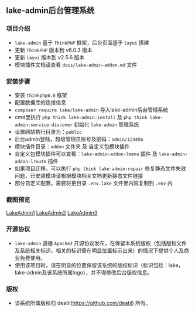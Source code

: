 ## lake-admin后台管理系统


### 项目介绍

*  `lake-admin` 基于 `ThinkPHP` 框架，后台页面基于 `layui` 搭建
*  更新 `ThinkPHP` 版本到 v6.0.3 版本
*  更新 `layui` 版本到 v2.5.6 版本
*  模块插件文档请查看 `docs/lake-admin-addon.md` 文件


### 安装步骤

*  安装 `thinkphp6.0` 框架
*  配置数据库的连接信息
*  `composer require lake/lake-admin` 导入lake-admin后台管理系统
*  cmd里执行 `php think lake-admin:install` 及 `php think lake-admin:service-discover` 初始化 `lake-admin` 管理系统
*  设置网站执行目录为：`public`
*  后台admin登陆，超级管理员账号及密码：`admin/123456`
*  模块插件目录：`addon` 文件夹 及 自定义包模块插件
*  自定义包模块插件可以查看：`lake-admin-addon-lmenu` 插件 及 `lake-admin-addon-lroute` 插件
*  如果项目迁移，可以执行 `php think lake-admin:repair` 修复静态文件失效问题，已安装模块请根据模块相关文档更新静态文件链接
*  部分自定义配置，需要将更目录 `.env.lake` 文件里内容复制到 `.env` 内


### 截图预览

[LakeAdmin1](https://github.com/deatil/lake-admin/blob/master/docs/img/LakeAdmin1.png)
[LakeAdmin2](https://github.com/deatil/lake-admin/blob/master/docs/img/LakeAdmin2.png)
[LakeAdmin3](https://github.com/deatil/lake-admin/blob/master/docs/img/LakeAdmin3.png)


### 开源协议

*  `lake-admin` 遵循 `Apache2` 开源协议发布，在保留本系统版权（包括版权文件及系统相关标识，相关的标识需在明显位置标示出来）的情况下提供个人及商业免费使用。  
*  使用该项目时，请在明显的位置保留该系统的版权标识（标识包括：lake，lake-admin及该系统所属logo），并不得修改后台版权信息。


### 版权

*  该系统所属版权归 deatil(https://github.com/deatil) 所有。
